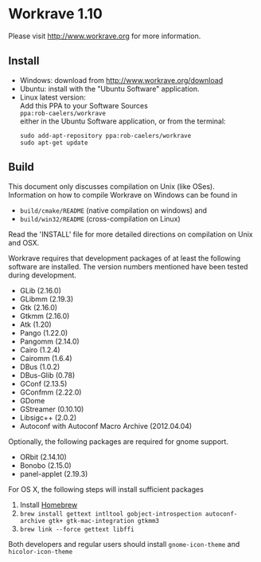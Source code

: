 # Workrave 1.10

Please visit http://www.workrave.org for more information.

## Install

- Windows: download from http://www.workrave.org/download
- Ubuntu: install with the "Ubuntu Software" application.
- Linux latest version:  
  Add this PPA to your Software Sources  
  `ppa:rob-caelers/workrave`  
  either in the Ubuntu Software application, or from the terminal:
  ```
  sudo add-apt-repository ppa:rob-caelers/workrave  
  sudo apt-get update
  ```


## Build

This document only discusses compilation on Unix (like OSes).  
Information on how to compile Workrave on Windows can be found in
- `build/cmake/README` (native compilation on windows) and
- `build/win32/README` (cross-compilation on Linux)

Read the 'INSTALL' file for more detailed directions on compilation on
Unix and OSX.

Workrave requires that development packages of at least the following
software are installed. The version numbers mentioned have been tested
during development.

- GLib (2.16.0)
- GLibmm (2.19.3)
- Gtk (2.16.0)
- Gtkmm (2.16.0)
- Atk (1.20)
- Pango (1.22.0)
- Pangomm (2.14.0)
- Cairo (1.2.4)
- Cairomm (1.6.4)
- DBus (1.0.2)
- DBus-Glib (0.78)
- GConf (2.13.5)
- GConfmm (2.22.0)
- GDome
- GStreamer (0.10.10)
- Libsigc++ (2.0.2)
- Autoconf with Autoconf Macro Archive (2012.04.04)

Optionally, the following packages are required for gnome support.

- ORbit (2.14.10)
- Bonobo (2.15.0)
- panel-applet (2.19.3)

For OS X, the following steps will install sufficient packages
1. Install [Homebrew](https://brew.sh/)
2. `brew install gettext intltool gobject-introspection autoconf-archive gtk+ gtk-mac-integration gtkmm3`
3. `brew link --force gettext libffi`

Both developers and regular users should install `gnome-icon-theme` and `hicolor-icon-theme`
